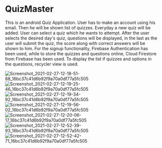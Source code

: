 # QuizMaster
This is an android Quiz Application. User has to make an account using his email. Then he will be shown list of quizzes. Everyday a new quiz will be added. User can select a quiz which he wants to attempt. After the user selects the desired day's quiz, questions will be displayed, in the last as the user will submit the quiz, the score along with correct answers will be shown to him. 
For the signup functionality, Firebase Authentication has been used, while to store the quizzes and questions online, Cloud Firestore from Firebase has been used. To display the list if quizzes and options in the questions, recycler view is used.

![Screenshot_2021-02-27-12-18-51-88_16bc37c41d6b92f9a70a0df77a5fc505](https://user-images.githubusercontent.com/65886368/109378619-1e461a80-78fa-11eb-93c1-09959cde0676.jpg)
![Screenshot_2021-02-27-12-19-25-46_16bc37c41d6b92f9a70a0df77a5fc505](https://user-images.githubusercontent.com/65886368/109378660-6e24e180-78fa-11eb-8630-54f355d6e302.jpg)
![Screenshot_2021-02-27-12-19-34-92_16bc37c41d6b92f9a70a0df77a5fc505](https://user-images.githubusercontent.com/65886368/109378667-7846e000-78fa-11eb-8298-072e2c70f8bc.jpg)
![Screenshot_2021-02-27-12-19-56-02_16bc37c41d6b92f9a70a0df77a5fc505](https://user-images.githubusercontent.com/65886368/109378676-885ebf80-78fa-11eb-9e27-ab4539ec2e3e.jpg)
![Screenshot_2021-02-27-12-20-06-17_16bc37c41d6b92f9a70a0df77a5fc505](https://user-images.githubusercontent.com/65886368/109378680-8dbc0a00-78fa-11eb-8221-2a0d5c0a2662.jpg)
![Screenshot_2021-02-27-12-52-39-93_16bc37c41d6b92f9a70a0df77a5fc505](https://user-images.githubusercontent.com/65886368/109378730-e55a7580-78fa-11eb-9caf-c5cc93fa83a7.jpg)
![Screenshot_2021-02-27-12-52-42-71_16bc37c41d6b92f9a70a0df77a5fc505](https://user-images.githubusercontent.com/65886368/109378734-e8edfc80-78fa-11eb-835f-5dd46cd47a78.jpg)
